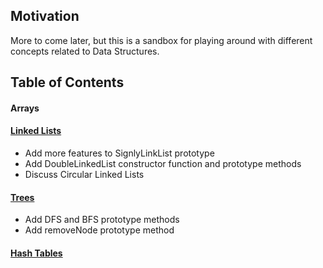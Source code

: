 ## Motivation

More to come later, but this is a sandbox for playing around with different concepts related to Data Structures.

## Table of Contents

#### Arrays

#### [Linked Lists](/Linked-Lists/LinkedLists.md)

- Add more features to SignlyLinkList prototype
- Add DoubleLinkedList constructor function and prototype methods
- Discuss Circular Linked Lists

#### [Trees](/Trees/Trees.md)

- Add DFS and BFS prototype methods
- Add removeNode prototype method

#### [Hash Tables](/Hash-Tables/HashTables.md)
